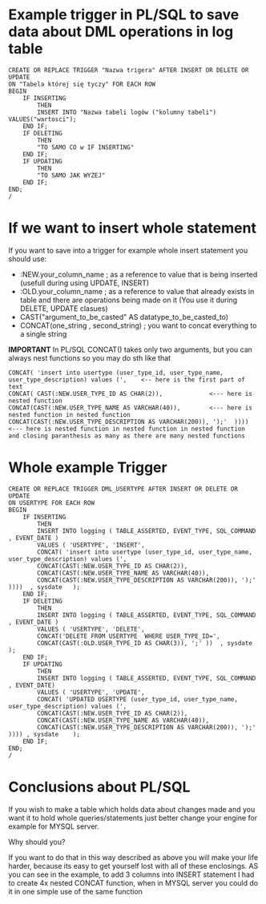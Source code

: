# Example trigger in PL/SQL to save data about DML operations in log table 
```
CREATE OR REPLACE TRIGGER "Nazwa trigera" AFTER INSERT OR DELETE OR UPDATE
ON "Tabela której się tyczy" FOR EACH ROW
BEGIN
    IF INSERTING
        THEN
        INSERT INTO "Nazwa tabeli logów ("kolumny tabeli") VALUES("wartosci");
    END IF;
    IF DELETING
        THEN 
        "TO SAMO CO w IF INSERTING"
    END IF;
    IF UPDATING
        THEN
        "TO SAMO JAK WYZEJ"
    END IF;
END;
/
```
# If we want to insert whole statement 

If you want to save into a trigger for example whole insert statement you should use: 
  - :NEW.your_column_name  ; as a reference to value that is being inserted (usefull during using UPDATE, INSERT)
  - :OLD.your_column_name  ; as a reference to value that already exists in table and there are operations being made on it (You use it during DELETE, UPDATE clasues)
  - CAST("argument_to_be_casted" AS datatype_to_be_casted_to)
  - CONCAT(one_string , second_string) ; you want to concat everything to a single string 

**IMPORTANT** In PL/SQL CONCAT() takes only two arguments, but you can always nest functions so you may do sth like that
```
CONCAT( 'insert into usertype (user_type_id, user_type_name, user_type_description) values (',    <-- here is the first part of text 
CONCAT( CAST(:NEW.USER_TYPE_ID AS CHAR(2)),             <--- here is nested function
CONCAT(CAST(:NEW.USER_TYPE_NAME AS VARCHAR(40)),        <--- here is nested function in nested function
CONCAT(CAST(:NEW.USER_TYPE_DESCRIPTION AS VARCHAR(200)), ');'  ))))  <--- here is nested function in nested function in nested function 
and closing paranthesis as many as there are many nested functions
```
# Whole example Trigger
```
CREATE OR REPLACE TRIGGER DML_USERTYPE AFTER INSERT OR DELETE OR UPDATE
ON USERTYPE FOR EACH ROW
BEGIN
    IF INSERTING
        THEN
        INSERT INTO logging ( TABLE_ASSERTED, EVENT_TYPE, SQL_COMMAND , EVENT_DATE ) 
        VALUES ( 'USERTYPE', 'INSERT',  
        CONCAT( 'insert into usertype (user_type_id, user_type_name, user_type_description) values (', 
        CONCAT(CAST(:NEW.USER_TYPE_ID AS CHAR(2)), 
        CONCAT(CAST(:NEW.USER_TYPE_NAME AS VARCHAR(40)), 
        CONCAT(CAST(:NEW.USER_TYPE_DESCRIPTION AS VARCHAR(200)), ');'  ))))  , sysdate   );
    END IF;
    IF DELETING
        THEN 
        INSERT INTO logging ( TABLE_ASSERTED, EVENT_TYPE, SQL_COMMAND , EVENT_DATE ) 
        VALUES ( 'USERTYPE', 'DELETE', 
        CONCAT('DELETE FROM USERTYPE  WHERE USER_TYPE_ID=', 
        CONCAT(CAST(:OLD.USER_TYPE_ID AS CHAR(3)), ';' ))  , sysdate    );
    END IF;
    IF UPDATING
        THEN
        INSERT INTO logging ( TABLE_ASSERTED, EVENT_TYPE, SQL_COMMAND , EVENT_DATE) 
        VALUES ( 'USERTYPE', 'UPDATE',  
        CONCAT( 'UPDATED USERTYPE (user_type_id, user_type_name, user_type_description) values (', 
        CONCAT(CAST(:NEW.USER_TYPE_ID AS CHAR(2)), 
        CONCAT(CAST(:NEW.USER_TYPE_NAME AS VARCHAR(40)), 
        CONCAT(CAST(:NEW.USER_TYPE_DESCRIPTION AS VARCHAR(200)), ');'  )))) , sysdate    );
    END IF;
END;
/

```
# Conclusions about PL/SQL
<p>If you wish to make a table which holds data about changes made and you want it to hold whole queries/statements 
just better change your engine for example for MYSQL server.</p>
<p>Why should you? </p>
<p> If you want to do that in this way described as above you will make your life harder, because its easy to get yourself lost with all of these enclosings. 
AS you can see in the example, to add 3 columns into INSERT statement I had to create 4x nested CONCAT function, when in MYSQL server you could do it in one simple use of the same function
</p>
